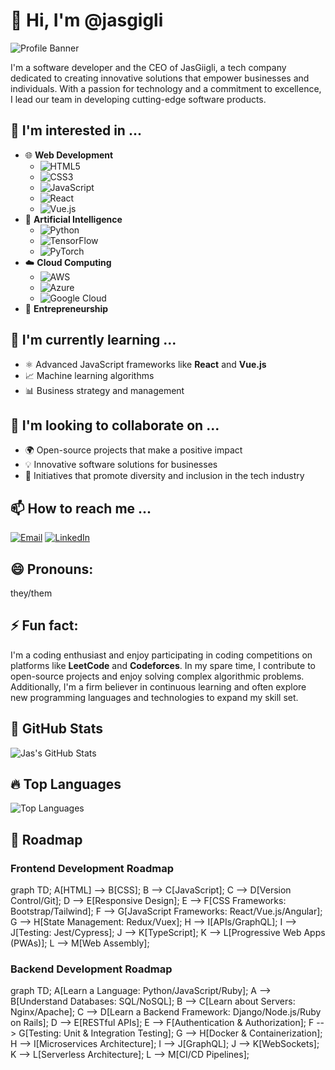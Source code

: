 # 👋 Hi, I'm @jasgigli

![Profile Banner](https://your-image-link-here.com/banner.jpg)

I'm a software developer and the CEO of JasGiigli, a tech company dedicated to creating innovative solutions that empower businesses and individuals. With a passion for technology and a commitment to excellence, I lead our team in developing cutting-edge software products.

## 👀 I'm interested in ...
- 🌐 **Web Development**
  - ![HTML5](https://img.shields.io/badge/-HTML5-E34F26?logo=html5&logoColor=white)
  - ![CSS3](https://img.shields.io/badge/-CSS3-1572B6?logo=css3&logoColor=white)
  - ![JavaScript](https://img.shields.io/badge/-JavaScript-F7DF1E?logo=javascript&logoColor=black)
  - ![React](https://img.shields.io/badge/-React-61DAFB?logo=react&logoColor=black)
  - ![Vue.js](https://img.shields.io/badge/-Vue.js-4FC08D?logo=vue.js&logoColor=white)
- 🤖 **Artificial Intelligence**
  - ![Python](https://img.shields.io/badge/-Python-3776AB?logo=python&logoColor=white)
  - ![TensorFlow](https://img.shields.io/badge/-TensorFlow-FF6F00?logo=tensorflow&logoColor=white)
  - ![PyTorch](https://img.shields.io/badge/-PyTorch-EE4C2C?logo=pytorch&logoColor=white)
- ☁️ **Cloud Computing**
  - ![AWS](https://img.shields.io/badge/-AWS-232F3E?logo=amazon-aws&logoColor=white)
  - ![Azure](https://img.shields.io/badge/-Azure-0078D4?logo=microsoft-azure&logoColor=white)
  - ![Google Cloud](https://img.shields.io/badge/-Google%20Cloud-4285F4?logo=google-cloud&logoColor=white)
- 🚀 **Entrepreneurship**

## 🌱 I'm currently learning ...
- ⚛️ Advanced JavaScript frameworks like **React** and **Vue.js**
- 📈 Machine learning algorithms
- 📊 Business strategy and management

## 💞️ I'm looking to collaborate on ...
- 🌍 Open-source projects that make a positive impact
- 💡 Innovative software solutions for businesses
- 🌈 Initiatives that promote diversity and inclusion in the tech industry

## 📫 How to reach me ...
[![Email](https://img.shields.io/badge/Email-D14836?style=flat&logo=gmail&logoColor=white)](mailto:overview.jjj@gmail.com)
[![LinkedIn](https://img.shields.io/badge/LinkedIn-0A66C2?style=flat&logo=linkedin&logoColor=white)](https://www.linkedin.com/in/jas-giigli-5a6041274/)

## 😄 Pronouns:
they/them

## ⚡ Fun fact:
I'm a coding enthusiast and enjoy participating in coding competitions on platforms like **LeetCode** and **Codeforces**. In my spare time, I contribute to open-source projects and enjoy solving complex algorithmic problems. Additionally, I'm a firm believer in continuous learning and often explore new programming languages and technologies to expand my skill set.

## 🌟 GitHub Stats
![Jas's GitHub Stats](https://github-readme-stats.vercel.app/api?username=jasgigli&show_icons=true&theme=radical)

## 🔥 Top Languages
![Top Languages](https://github-readme-stats.vercel.app/api/top-langs/?username=jasgigli&layout=compact&theme=radical)

## 🚀 Roadmap

### Frontend Development Roadmap

graph TD;
    A[HTML] --> B[CSS];
    B --> C[JavaScript];
    C --> D[Version Control/Git];
    D --> E[Responsive Design];
    E --> F[CSS Frameworks: Bootstrap/Tailwind];
    F --> G[JavaScript Frameworks: React/Vue.js/Angular];
    G --> H[State Management: Redux/Vuex];
    H --> I[APIs/GraphQL];
    I --> J[Testing: Jest/Cypress];
    J --> K[TypeScript];
    K --> L[Progressive Web Apps (PWAs)];
    L --> M[Web Assembly];


### Backend Development Roadmap

graph TD;
    A[Learn a Language: Python/JavaScript/Ruby];
    A --> B[Understand Databases: SQL/NoSQL];
    B --> C[Learn about Servers: Nginx/Apache];
    C --> D[Learn a Backend Framework: Django/Node.js/Ruby on Rails];
    D --> E[RESTful APIs];
    E --> F[Authentication & Authorization];
    F --> G[Testing: Unit & Integration Testing];
    G --> H[Docker & Containerization];
    H --> I[Microservices Architecture];
    I --> J[GraphQL];
    J --> K[WebSockets];
    K --> L[Serverless Architecture];
    L --> M[CI/CD Pipelines];

